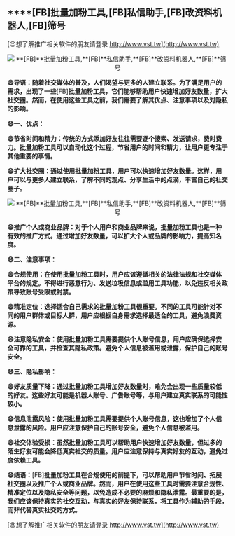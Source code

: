 ## ****[FB]**批量加粉工具,**[FB]**私信助手,**[FB]**改资料机器人,**[FB]**筛号**

[😍想了解推广相关软件的朋友请登录 http://www.vst.tw](http://www.vst.tw)

 <center><img src="https://vst.tw/MP4/tuiguang/png/7.png" alt="**[FB]**批量加粉工具,**[FB]**私信助手,**[FB]**改资料机器人,**[FB]**筛号"></center>

**😄导语：随着社交媒体的普及，人们渴望与更多的人建立联系。为了满足用户的需求，出现了一些**[FB]**批量加粉工具，它们能够帮助用户快速增加好友数量，扩大社交圈。然而，在使用这些工具之前，我们需要了解其优点、注意事项以及对隐私的影响。**

**😄一、优点：**

**😄节省时间和精力：传统的方式添加好友往往需要逐个搜索、发送请求，费时费力。批量加粉工具可以自动化这个过程，节省用户的时间和精力，让用户更专注于其他重要的事情。**

**😄扩大社交圈：通过使用批量加粉工具，用户可以快速增加好友数量。这样，用户可以与更多人建立联系，了解不同的观点、分享生活中的点滴，丰富自己的社交圈子。**

 <center><img src="https://vst.tw/MP4/tuiguang/png/3.png" alt="**[FB]**批量加粉工具,**[FB]**私信助手,**[FB]**改资料机器人,**[FB]**筛号"></center>

**😄推广个人或商业品牌：对于个人用户和商业品牌来说，批量加粉工具也是一种有效的推广方式。通过增加好友数量，可以扩大个人或品牌的影响力，提高知名度。**

**😄二、注意事项：**

**😄合规使用：在使用批量加粉工具时，用户应该遵循相关的法律法规和社交媒体平台的规定。不得进行恶意行为、发送垃圾信息或滥用工具功能，以免违反相关政策导致账号受限或封禁。**

**😄精准定位：选择适合自己需求的批量加粉工具很重要。不同的工具可能针对不同的用户群体或目标人群，用户应根据自身需求选择最适合的工具，避免浪费资源。**

**😄注意隐私安全：使用批量加粉工具需要提供个人账号信息，用户应确保选择安全可靠的工具，并检查其隐私政策。避免个人信息被滥用或泄露，保护自己的账号安全。**

**😄三、隐私影响：**

**😄好友质量下降：通过批量加粉工具增加好友数量时，难免会出现一些质量较低的好友。这些好友可能是机器人账号、广告账号等，与用户建立真实联系的可能性较小。**

**😄信息泄露风险：使用批量加粉工具需要提供个人账号信息，这也增加了个人信息泄露的风险。用户应注意保护自己的账号安全，避免个人信息被滥用。**

**😄社交体验受损：虽然批量加粉工具可以帮助用户快速增加好友数量，但过多的陌生好友可能会降低真实社交的质量。用户应注意保持与真实好友的互动，避免过度依赖工具。**

**😄结语：**[FB]**批量加粉工具在合规使用的前提下，可以帮助用户节省时间、拓展社交圈以及推广个人或商业品牌。然而，用户在使用这些工具时需要注意合规性、精准定位以及隐私安全等问题，以免造成不必要的麻烦和隐私泄露。最重要的是，我们应该保持真实的社交互动，与真实的好友保持联系，将工具作为辅助的手段，而非代替真实社交的方式。**

[😍想了解推广相关软件的朋友请登录 http://www.vst.tw](http://www.vst.tw)



